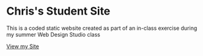 # Chris's Student Site

This is a coded static website created as part of an in-class exercise during my summer Web Design Studio class

[View my Site](https://iolanichris.github.io/)
